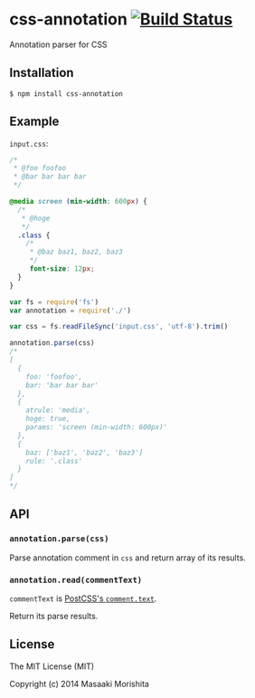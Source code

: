 # css-annotation [![Build Status](https://travis-ci.org/morishitter/css-annotation.svg)](https://travis-ci.org/morishitter/css-annotation)

Annotation parser for CSS

## Installation

```shell
$ npm install css-annotation
```

## Example

`input.css`:

```css
/*
 * @foo foofoo
 * @bar bar bar bar
 */

@media screen (min-width: 600px) {
  /*
   * @hoge
   */
  .class {
    /*
     * @baz baz1, baz2, baz3
     */
     font-size: 12px;
  }
}
```

```js
var fs = require('fs')
var annotation = require('./')

var css = fs.readFileSync('input.css', 'utf-8').trim()

annotation.parse(css)
/*
[
  {
    foo: 'foofoo',
    bar: 'bar bar bar'
  },
  {
    atrule: 'media',
    hoge: true,
    params: 'screen (min-width: 600px)'
  },
  {
    baz: ['baz1', 'baz2', 'baz3']
    rule: '.class'
  }
]
*/
```

## API

### `annotation.parse(css)`

Parse annotation comment in `css` and return array of its results.

### `annotation.read(commentText)`

`commentText` is [PostCSS's `comment.text`](https://github.com/postcss/postcss/blob/master/API.md#commenttext).

Return its parse results.



## License

The MIT License (MIT)

Copyright (c) 2014 Masaaki Morishita

